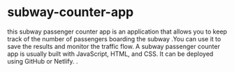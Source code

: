 # subway-counter-app
this subway passenger counter app is an application that allows you to keep track of the number of passengers boarding the subway .You can use it to save the results and monitor the traffic flow. A subway passenger counter app is usually built with JavaScript, HTML, and CSS. It can be deployed using GitHub or Netlify. .
